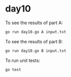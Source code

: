 # day10
To see the results of part A:

```bash
go run day10.go A input.txt
```

To see the results of part B:

```bash
go run day10.go B input.txt
```

To run unit tests:

```bash
go test
```
